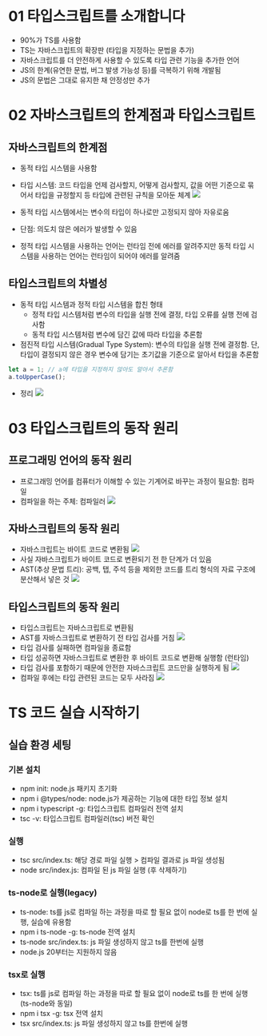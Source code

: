 
# 01 타입스크립트를 소개합니다
- 90%가 TS를 사용함
- TS는 자바스크립트의 확장판 (타입을 지정하는 문법을 추가)
- 자바스크립트를 더 안전하게 사용할 수 있도록 타입 관련 기능을 추가한 언어
- JS의 한계(유연한 문법, 버그 발생 가능성 등)를 극복하기 위해 개발됨
- JS의 문법은 그대로 유지한 채 안정성만 추가


# 02 자바스크립트의 한계점과 타입스크립트
## 자바스크립트의 한계점
- 동적 타입 시스템을 사용함
- 타입 시스템: 코드 타입을 언제 검사할지, 어떻게 검사할지, 값을 어떤 기준으로 묶어서 타입을 규정할지 등 타입에 관련된 규칙을 모아둔 체계
![](https://i.imgur.com/lp0o3vM.png)


- 동적 타입 시스템에서는 변수의 타입이 하나로만 고정되지 않아 자유로움
- 단점: 의도치 않은 에러가 발생할 수 있음
- 정적 타입 시스템을 사용하는 언어는 런타임 전에 에러를 알려주지만 동적 타입 시스템을 사용하는 언어는 런타임이 되어야 에러를 알려줌

## 타입스크립트의 차별성
- 동적 타입 시스템과 정적 타입 시스템을 합친 형태
	- 정적 타입 시스템처럼 변수의 타입을 실행 전에 결정, 타입 오류를 실행 전에 검사함
	- 동적 타입 시스템처럼 변수에 담긴 값에 따라 타입을 추론함
- 점진적 타입 시스템(Gradual Type System): 변수의 타입을 실행 전에 결정함. 단, 타입이 결정되지 않은 경우 변수에 담기는 초기값을 기준으로 알아서 타입을 추론함
```ts
let a = 1; // a에 타입을 지정하지 않아도 알아서 추론함
a.toUpperCase();
```
- 정리
![](https://i.imgur.com/pasz4eD.png)



# 03 타입스크립트의 동작 원리
## 프로그래밍 언어의 동작 원리
- 프로그래밍 언어를 컴퓨터가 이해할 수 있는 기계어로 바꾸는 과정이 필요함: 컴파일
- 컴파일을 하는 주체: 컴파일러
![](https://i.imgur.com/MEFBtL9.png)

## 자바스크립트의 동작 원리
- 자바스크립트는 바이트 코드로 변환됨
![](https://i.imgur.com/OqC3iC9.png)
- 사실 자바스크립트가 바이트 코드로 변환되기 전 한 단계가 더 있음
- AST(추상 문법 트리): 공백, 탭, 주석 등을 제외한 코드를 트리 형식의 자료 구조에 분산해서 넣은 것
![](https://i.imgur.com/VOxvJ8W.png)

## 타입스크립트의 동작 원리
- 타입스크립트는 자바스크립트로 변환됨
- AST를 자바스크립트로 변환하기 전 타입 검사를 거침
![](https://i.imgur.com/egJMvpZ.png)
- 타입 검사를 실패하면 컴파일을 종료함
- 타입 성공하면 자바스크립트로 변환한 후 바이트 코드로 변환해 실행함 (런타임)
- 타입 검사를 포함하기 때문에 안전한 자바스크립트 코드만을 실행하게 됨
![](https://i.imgur.com/rp1Y614.png)
- 컴파일 후에는 타입 관련된 코드는 모두 사라짐
![](https://i.imgur.com/AmLdiqj.png)


# TS 코드 실습 시작하기
## 실습 환경 세팅
### 기본 설치
- npm init: node.js 패키지 초기화
- npm i @types/node: node.js가 제공하는 기능에 대한 타입 정보 설치
- npm i typescript -g: 타입스크립트 컴파일러 전역 설치
- tsc -v: 타입스크립트 컴파일러(tsc) 버전 확인
### 실행
- tsc src/index.ts: 해당 경로 파일 실행 > 컴파일 결과로 js 파일 생성됨
- node src/index.js: 컴파일 된 js 파일 실행 (후 삭제하기)
### ts-node로 실행(legacy)
- ts-node: ts를 js로 컴파일 하는 과정을 따로 할 필요 없이 node로 ts를 한 번에 실행, 실습에 유용함
- npm i ts-node -g: ts-node 전역 설치
- ts-node src/index.ts: js 파일 생성하지 않고 ts를 한번에 실행
- node.js 20부터는 지원하지 않음
### tsx로 실행
 - tsx: ts를 js로 컴파일 하는 과정을 따로 할 필요 없이 node로 ts를 한 번에 실행 (ts-node와 동일)
- npm i tsx -g: tsx 전역 설치
- tsx src/index.ts: js 파일 생성하지 않고 ts를 한번에 실행